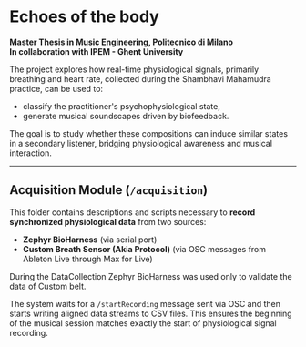 # Echoes of the body
**Master Thesis in Music Engineering, Politecnico di Milano**  
**In collaboration with IPEM - Ghent University**

The project explores how real-time physiological signals, primarily breathing and heart rate, collected during the Shambhavi Mahamudra practice, can be used to:
- classify the practitioner's psychophysiological state,
- generate musical soundscapes driven by biofeedback.

The goal is to study whether these compositions can induce similar states in a secondary listener, bridging physiological awareness and musical interaction.

---


## Acquisition Module (`/acquisition`)

This folder contains descriptions and scripts necessary to **record synchronized physiological data** from two sources:

- **Zephyr BioHarness** (via serial port)
- **Custom Breath Sensor (Akia Protocol)** (via OSC messages from Ableton Live through Max for Live)

During the DataCollection Zephyr BioHarness was used only to validate the data of Custom belt.

The system waits for a `/startRecording` message sent via OSC and then starts writing aligned data streams to CSV files. This ensures the beginning of the musical session matches exactly the start of physiological signal recording.



